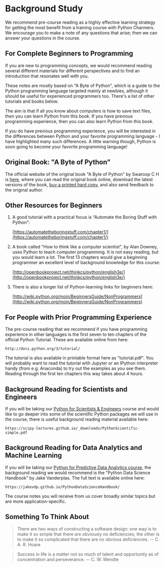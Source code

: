 # Background Study

We recommend pre-course reading as a highly effective learning strategy for getting the most benefit from a training course with Python Charmers. We encourage you to make a note of any questions that arise; then we can answer your questions in the course.

## For Complete Beginners to Programming

If you are new to programming concepts, we would recommend reading several different materials for different perspectives and to find an introduction that resonates well with you.

These notes are mostly based on "A Byte of Python", which is a guide to the Python programming language targeted mainly at newbies, although it should be useful for experienced programmers too. There's a list of other tutorials and books below.

The aim is that if all you know about computers is how to save text files, then you can learn Python from this book. If you have previous programming experience, then you can also learn Python from this book.

If you do have previous programming experience, you will be interested in the differences between Python and your favorite programming language - I have highlighted many such differences. A little warning though, Python is soon going to become your favorite programming language!

## Original Book: "A Byte of Python"

The official website of the original book "A Byte of Python" by Swaroop C H is [here](https://swaroopch.gitbook.io/byte-of-python/), where you can read the original book online, download the latest versions of the book, [buy a printed hard copy](https://swaroopch.com/buybook/), and also send feedback to the original author.

## Other Resources for Beginners

1. A good tutorial with a practical focus is “Automate the Boring Stuff with Python”:

   [https://automatetheboringstuff.com/chapter1/](https://automatetheboringstuff.com/chapter1/)

2. A book called "How to think like a computer scientist", by Alan Downey, uses Python to teach computer programming. It is not easy reading, but you would learn a lot. The first 13 chapters would give a beginning programmer an excellent level of background knowledge for this course:

   [http://openbookproject.net/thinkcs/python/english3e/](http://openbookproject.net/thinkcs/python/english3e/)

3. There is also a longer list of Python-learning links for beginners here:

   [http://wiki.python.org/moin/BeginnersGuide/NonProgrammers](http://wiki.python.org/moin/BeginnersGuide/NonProgrammers)

## For People with Prior Programming Experience

The pre-course reading that we recommend if you have programming experience in other languages is the first seven to ten chapters of the official Python Tutorial. These are available online from here:

```text
http://docs.python.org/3/tutorial/
```

The tutorial is also available in printable format here as "tutorial.pdf". You will probably want to read the tutorial with Jupyter or an IPython interpreter handy \(from e.g. Anaconda\) to try out the examples as you see them. Reading through the first ten chapters this way takes about 4 hours.

## Background Reading for Scientists and Engineers

If you will be taking our [Python for Scientists & Engineers](https://pythoncharmers.com/training/python-for-scientists-engineers/) course and would like to go deeper into some of the scientific Python packages we will use in the course, there is useful background reading material available here:

```text
https://scipy-lectures.github.io/_downloads/PythonScientific-simple.pdf 
```

## Background Reading for Data Analytics and Machine Learning

If you will be taking our [Python for Predictive Data Analytics course](https://pythoncharmers.com/training/python-for-predictive-data-analytics/), the background reading we would recommend is the "Python Data Science Handbook" by Jake Vanderplas. The full text is available online here:

```text
https://jakevdp.github.io/PythonDataScienceHandbook/ 
```

The course notes you will receive from us cover broadly similar topics but are more application-specific.

## Something To Think About

> There are two ways of constructing a software design: one way is to make it so simple that there are obviously no deficiencies; the other is to make it so complicated that there are no obvious deficiencies. -- C. A. R. Hoare

> Success in life is a matter not so much of talent and opportunity as of concentration and perseverance. -- C. W. Wendte


